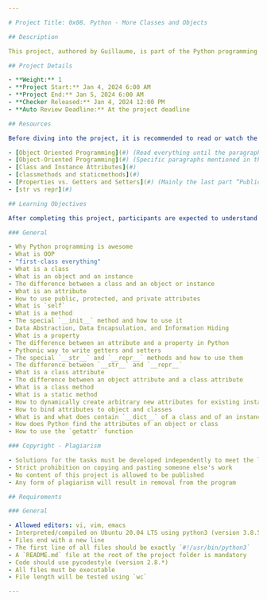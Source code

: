 ```yaml
---

# Project Title: 0x08. Python - More Classes and Objects

## Description

This project, authored by Guillaume, is part of the Python programming curriculum focusing on Object-Oriented Programming (OOP). The goal is to deepen understanding of classes, objects, attributes, and various concepts related to OOP in Python.

## Project Details

- **Weight:** 1
- **Project Start:** Jan 4, 2024 6:00 AM
- **Project End:** Jan 5, 2024 6:00 AM
- **Checker Released:** Jan 4, 2024 12:00 PM
- **Auto Review Deadline:** At the project deadline

## Resources

Before diving into the project, it is recommended to read or watch the following resources:

- [Object Oriented Programming](#) (Read everything until the paragraph “Inheritance” (excluded))
- [Object-Oriented Programming](#) (Specific paragraphs mentioned in the prompt)
- [Class and Instance Attributes](#)
- [classmethods and staticmethods](#)
- [Properties vs. Getters and Setters](#) (Mainly the last part “Public instead of Private Attributes”)
- [str vs repr](#)

## Learning Objectives

After completing this project, participants are expected to understand the following concepts without external assistance:

### General

- Why Python programming is awesome
- What is OOP
- "first-class everything"
- What is a class
- What is an object and an instance
- The difference between a class and an object or instance
- What is an attribute
- How to use public, protected, and private attributes
- What is `self`
- What is a method
- The special `__init__` method and how to use it
- Data Abstraction, Data Encapsulation, and Information Hiding
- What is a property
- The difference between an attribute and a property in Python
- Pythonic way to write getters and setters
- The special `__str__` and `__repr__` methods and how to use them
- The difference between `__str__` and `__repr__`
- What is a class attribute
- The difference between an object attribute and a class attribute
- What is a class method
- What is a static method
- How to dynamically create arbitrary new attributes for existing instances of a class
- How to bind attributes to object and classes
- What is and what does contain `__dict__` of a class and of an instance of a class
- How does Python find the attributes of an object or class
- How to use the `getattr` function

### Copyright - Plagiarism

- Solutions for the tasks must be developed independently to meet the learning objectives
- Strict prohibition on copying and pasting someone else's work
- No content of this project is allowed to be published
- Any form of plagiarism will result in removal from the program

## Requirements

### General

- Allowed editors: vi, vim, emacs
- Interpreted/compiled on Ubuntu 20.04 LTS using python3 (version 3.8.5)
- Files end with a new line
- The first line of all files should be exactly `#!/usr/bin/python3`
- A `README.md` file at the root of the project folder is mandatory
- Code should use pycodestyle (version 2.8.*)
- All files must be executable
- File length will be tested using `wc`

---
```


